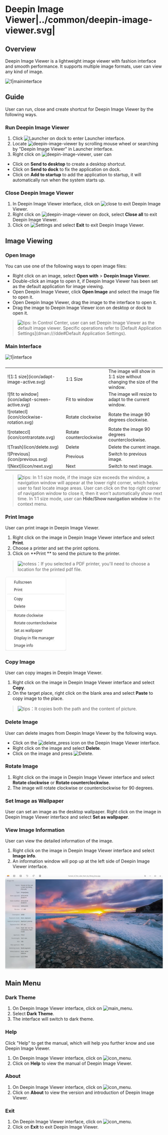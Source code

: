 # Deepin Image Viewer|../common/deepin-image-viewer.svg|

## Overview

Deepin Image Viewer is a lightweight image viewer with fashion interface and smooth performance. It supports multiple image formats, user can view any kind of image. 


![1|maininterface](jpg/main.jpg)

## Guide

User can run, close and create shortcut for Deepin Image Viewer by the following ways.

### Run Deepin Image Viewer

1. Click ![Launcher](icon/launcher-24.svg) on dock to enter Launcher interface.
2. Locate ![deepin-image-viewer](icon/viewer.svg) by scrolling mouse wheel or searching by "Deepin Image Viewer" in Launcher interface.
3. Right click on ![deepin-image-viewer](icon/viewer.svg), user can
 - Click on **Send to desktop** to create a desktop shortcut.
 - Click on **Send to dock** to fix the application on dock.
 - Click on **Add to startup** to add the application to startup, it will automatically run when the system starts up.


### Close Deepin Image Viewer

1. In Deepin Image Viewer interface, click on ![close](icon/close_icon.svg) to exit Deepin Image Viewer.
2. Right click on ![deepin-image-viewer](icon/viewer.svg) on dock, select **Close all** to exit Deepin Image Viewer.
3. Click on ![Settings](icon/icon_menu.svg) and select **Exit** to exit Deepin Image Viewer.

## Image Viewing

### Open Image
You can use one of the following ways to open image files:

- Right click on an image, select **Open with** > **Deepin Image Viewer**. 
- Double-click an image to open it, if Deepin Image Viewer has been set as the default application for image viewing.
- Open Deepin Image Viewer, click **Open Image** and select the image file to open it.
- Open Deepin Image Viewer, drag the image to the interface to open it.
- Drag the image to Deepin Image Viewer icon on desktop or dock to open it.

> ![tips](icon/tips.svg): In Control Center, user can set Deepin Image Viewer as the default image viewer. Specific operations refer to [Default Application Settings](dman:///dde#Default Application Settings).

### Main Interface

![1|interface](jpg/interface.jpg)

<table class="block1">
    <caption></caption>
    <tbody>
        <tr>
            <td>![1:1 size](icon/adapt-image-active.svg)</td>
            <td>1:1 Size</td>
            <td>The image will show in 1:1 size without changing the size of the window. </td>
        </tr>
    	<tr>
            <td>![fit to window](icon/adapt-screen-active.svg)</td>
            <td>Fit to window</td>
            <td>The image will resize to adapt to the current window.</td>
        </tr>
        <tr>
            <td>![rotatecl](icon/clockwise-rotation.svg)</td>
            <td>Rotate clockwise</td>
            <td>Rotate the image 90 degrees clockwise.</td>
        </tr>
        <tr>
            <td>![rotateccl](icon/contrarotate.svg)</td>
            <td>Rotate counterclockwise</td>
            <td>Rotate the image 90 degrees counterclockwise.</td>
        </tr>
        <tr>
            <td>![Trash](icon/delete.svg)</td>
            <td>Delete</td>
            <td>Delete the current image.</td>
        </tr>
        <tr>
            <td>![Previous](icon/previous.svg)</td>
            <td>Previous</td>
            <td>Switch to previous image.</td>
        </tr>
        <tr>
            <td>![Next](icon/next.svg)</td>
            <td>Next</td>
            <td>Switch to next image.</td>
        </tr>
    </tbody>
</table>

> ![tips](icon/tips.svg): In 1:1 size mode, if the image size exceeds the window, a navigation window will appear at the lower right corner, which helps user to fast locate image areas. User can click on the top right corner of navigation window to close it, then it won't automatically show next time. In 1:1 size mode, user can **Hide/Show navigation window** in the context menu.

### Print Image

User can print image in Deepin Image Viewer.

1. Right click on the image in Deepin Image Viewer interface and select **Print**.
2. Choose a printer and set the print options.
3. Click on **Print ** to send the picture to the printer.

> ![notess](icon/notes.svg)：If you selected a PDF printer, you'll need to choose a location for the printed pdf file.

![0|menu](jpg/menu.jpg)

### Copy Image

User can copy images in Deepin Image Viewer.

1. Right click on the image in Deepin Image Viewer interface and select **Copy**.
2. On the target place, right click on the blank area and select **Paste** to copy image to the place.

> ![tips](icon/tips.svg)：It copies both the path and the content of picture.

### Delete Image

User can delete images from Deepin Image Viewer by the following ways.

- Click on the ![delete_press](icon/delete.svg) icon on the Deepin Image Viewer interface. 
- Right click on the image and select **Delete**.
- Click on the image and press ![Delete](icon/Delete.svg).

### Rotate Image

1. Right click on the image in Deepin Image Viewer interface and select **Rotate clockwise** or **Rotate counterclockwise**.
2. The image will rotate clockwise or counterclockwise for 90 degrees.

### Set Image as Wallpaper

User can set an image as the desktop wallpaper. Right click on the image in Deepin Image Viewer interface and select **Set as wallpaper**.

### View Image Information

User can view the detailed information of the image.
1. Right click on the image in Deepin Image Viewer interface and select **Image info**.
2. An information window will pop up at the left side of Deepin Image Viewer interface.

![1|view info](jpg/info.jpg)


## Main Menu

### Dark Theme

1. On Deepin Image Viewer interface, click on ![main_menu](icon/icon_menu.svg).
2. Select **Dark Theme**.
3. The interface will switch to dark theme.

### Help
Click "Help" to get the manual, which will help you further know and use Deepin Image Viewer.

1. On Deepin Image Viewer interface, click on ![icon_menu](icon/icon_menu.svg).
2. Click on **Help** to view the manual of Deepin Image Viewer.

### About

1. On Deepin Image Viewer interface, click on ![icon_menu](icon/icon_menu.svg).
2. Click on **About** to view the version and introduction of Deepin Image Viewer.

### Exit

1. On Deepin Image Viewer interface, click on ![icon_menu](icon/icon_menu.svg).
2. Click on **Exit** to exit Deepin Image Viewer.